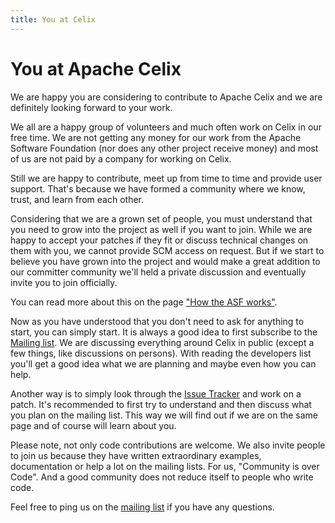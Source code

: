 ```yaml
---
title: You at Celix
---
```


# You at Apache Celix

We are happy you are considering to contribute to Apache Celix and
we are definitely looking forward to your work.

We all are a happy group of volunteers and much often work on Celix
in our free time. We are not getting any money for our work from the
Apache Software Foundation (nor does any other project receive money)
and most of us are not paid by a company for working on Celix.

Still we are happy to contribute, meet up from time to time and
provide user support. That's because we have formed a community
where we know, trust, and learn from each other.

Considering that we are a grown set of people, you must understand
that you need to grow into the project as well if you want to join.
While we are happy to accept your patches if they fit or discuss
technical changes on them with you, we cannot provide SCM access
on request. But if we start to believe you have grown into the project
and would make a great addition to our committer community we'll
held a private discussion and eventually invite you to join officially.

You can read more about this on the page ["How the ASF works"](http://www.apache.org/foundation/how-it-works.html).

Now as you have understood that you don't need to ask for anything to start,
you can simply start. It is always a good idea to first subscribe to the
[Mailing list](/support/mailing-list.html). We are discussing everything
around Celix in public (except a few things, like discussions on persons).
With reading the developers list you'll get a good idea what we are planning
and maybe even how you can help.

Another way is to simply look through the [Issue Tracker](/support/issue-tracking.html)
and work on a patch. It's recommended to first try to understand and then discuss
what you plan on the mailing list. This way we will find out if we are on
the same page and of course will learn about you.

Please note, not only code contributions are welcome. We also invite people
to join us because they have written extraordinary examples, documentation
or help a lot on the mailing lists. For us, "Community is over Code".
And a good community does not reduce itself to people who write code.

Feel free to ping us on the [mailing list](/support/mailing-list.html) if you have
any questions.